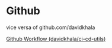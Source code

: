# Github
vice versa of github.com/davidkhala

[Github Workflow (davidkhala/ci-cd-utils)](https://github.com/davidkhala/ci-cd-utils/wiki/Github-Workflow)
